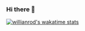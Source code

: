 ### Hi there 👋

[![willianrod's wakatime stats](https://github-readme-stats.vercel.app/api/wakatime?username=silva92)](https://github.com/anuraghazra/github-readme-stats)

